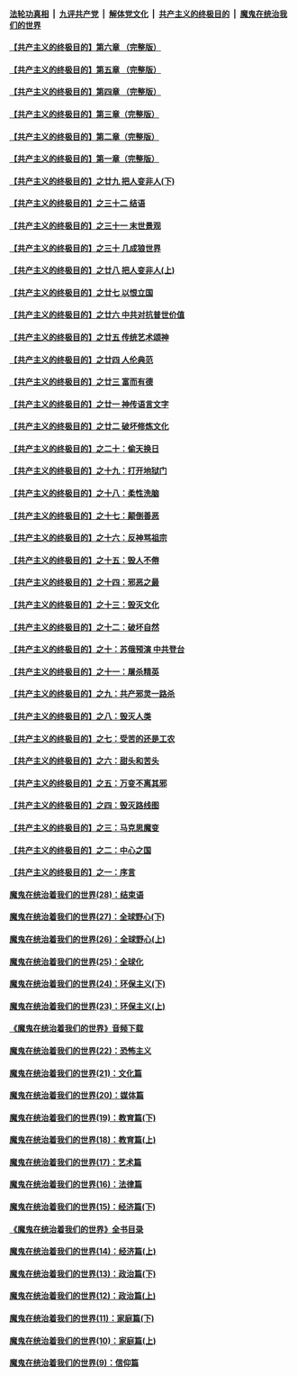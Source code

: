 

####  [法轮功真相](../../../../basic/blob/master/README.md?t=05130631) &nbsp;|&nbsp; [九评共产党](../../../../9ping.md/blob/master/README.md?t=05130631) &nbsp;|&nbsp; [解体党文化](../../../../jtdwh.md/blob/master/README.md?t=05130631)  &nbsp;|&nbsp; [共产主义的终极目的](../../../../gczydzjmd.md/blob/master/README.md?t=05130631) &nbsp;|&nbsp; [魔鬼在统治我们的世界](../../../../mgztzwmdsj.md/blob/master/README.md?t=05130631) 

#### [【共产主义的终极目的】第六章 （完整版）](../pages/nsc422/n11428913.md?t=05130631) 

#### [【共产主义的终极目的】第五章 （完整版）](../pages/nsc422/n11428912.md?t=05130631) 

#### [【共产主义的终极目的】第四章 （完整版）](../pages/nsc422/n11428907.md?t=05130631) 

#### [【共产主义的终极目的】第三章（完整版）](../pages/nsc422/n11428848.md?t=05130631) 

#### [【共产主义的终极目的】第二章（完整版）](../pages/nsc422/n11428831.md?t=05130631) 

#### [【共产主义的终极目的】第一章（完整版）](../pages/nsc422/n11417651.md?t=05130631) 

#### [【共产主义的终极目的】之廿九 把人变非人(下)](../pages/nsc422/n11344140.md?t=05130631) 

#### [【共产主义的终极目的】之三十二 结语](../pages/nsc422/n11360535.md?t=05130631) 

#### [【共产主义的终极目的】之三十一 末世景观](../pages/nsc422/n11351129.md?t=05130631) 

#### [【共产主义的终极目的】之三十 几成狼世界](../pages/nsc422/n11348280.md?t=05130631) 

#### [【共产主义的终极目的】之廿八 把人变非人(上)](../pages/nsc422/n11340492.md?t=05130631) 

#### [【共产主义的终极目的】之廿七 以恨立国](../pages/nsc422/n11336944.md?t=05130631) 

#### [【共产主义的终极目的】之廿六 中共对抗普世价值](../pages/nsc422/n11324785.md?t=05130631) 

#### [【共产主义的终极目的】之廿五 传统艺术颂神](../pages/nsc422/n11296396.md?t=05130631) 

#### [【共产主义的终极目的】之廿四 人伦典范](../pages/nsc422/n11296397.md?t=05130631) 

#### [【共产主义的终极目的】之廿三 富而有德](../pages/nsc422/n11283598.md?t=05130631) 

#### [【共产主义的终极目的】之廿一 神传语言文字](../pages/nsc422/n11263265.md?t=05130631) 

#### [【共产主义的终极目的】之廿二 破坏修炼文化](../pages/nsc422/n11245728.md?t=05130631) 

#### [【共产主义的终极目的】之二十：偷天换日](../pages/nsc422/n11238846.md?t=05130631) 

#### [【共产主义的终极目的】之十九：打开地狱门](../pages/nsc422/n11206376.md?t=05130631) 

#### [【共产主义的终极目的】之十八：柔性洗脑](../pages/nsc422/n11199994.md?t=05130631) 

#### [【共产主义的终极目的】之十七：颠倒善恶](../pages/nsc422/n11179782.md?t=05130631) 

#### [【共产主义的终极目的】之十六：反神骂祖宗](../pages/nsc422/n11166798.md?t=05130631) 

#### [【共产主义的终极目的】之十五：毁人不倦](../pages/nsc422/n11166792.md?t=05130631) 

#### [【共产主义的终极目的】之十四：邪恶之最](../pages/nsc422/n11150249.md?t=05130631) 

#### [【共产主义的终极目的】之十三：毁灭文化](../pages/nsc422/n11135227.md?t=05130631) 

#### [【共产主义的终极目的】之十二：破坏自然](../pages/nsc422/n11135214.md?t=05130631) 

#### [【共产主义的终极目的】之十：苏俄预演 中共登台](../pages/nsc422/n11118424.md?t=05130631) 

#### [【共产主义的终极目的】之十一：屠杀精英](../pages/nsc422/n11118442.md?t=05130631) 

#### [【共产主义的终极目的】之九：共产邪灵一路杀](../pages/nsc422/n11114139.md?t=05130631) 

#### [【共产主义的终极目的】之八：毁灭人类](../pages/nsc422/n11108503.md?t=05130631) 

#### [【共产主义的终极目的】之七：受苦的还是工农](../pages/nsc422/n11101809.md?t=05130631) 

#### [【共产主义的终极目的】之六：甜头和苦头](../pages/nsc422/n11096971.md?t=05130631) 

#### [【共产主义的终极目的】之五：万变不离其邪](../pages/nsc422/n11091285.md?t=05130631) 

#### [【共产主义的终极目的】之四：毁灭路线图](../pages/nsc422/n11086284.md?t=05130631) 

#### [【共产主义的终极目的】之三：马克思魔变](../pages/nsc422/n11061941.md?t=05130631) 

#### [【共产主义的终极目的】之二：中心之国](../pages/nsc422/n11047728.md?t=05130631) 

#### [【共产主义的终极目的】之一：序言](../pages/nsc422/n11086077.md?t=05130631) 

#### [魔鬼在统治着我们的世界(28)：结束语](../pages/nsc422/n10936246.md?t=05130631) 

#### [魔鬼在统治着我们的世界(27)：全球野心(下)](../pages/nsc422/n10928319.md?t=05130631) 

#### [魔鬼在统治着我们的世界(26)：全球野心(上)](../pages/nsc422/n10900318.md?t=05130631) 

#### [魔鬼在统治着我们的世界(25)：全球化](../pages/nsc422/n10788205.md?t=05130631) 

#### [魔鬼在统治着我们的世界(24)：环保主义(下)](../pages/nsc422/n10695307.md?t=05130631) 

#### [魔鬼在统治着我们的世界(23)：环保主义(上)](../pages/nsc422/n10688613.md?t=05130631) 

#### [《魔鬼在统治着我们的世界》音频下载](../pages/nsc422/n10635553.md?t=05130631) 

#### [魔鬼在统治着我们的世界(22)：恐怖主义](../pages/nsc422/n10614727.md?t=05130631) 

#### [魔鬼在统治着我们的世界(21)：文化篇](../pages/nsc422/n10597706.md?t=05130631) 

#### [魔鬼在统治着我们的世界(20)：媒体篇](../pages/nsc422/n10586579.md?t=05130631) 

#### [魔鬼在统治着我们的世界(19)：教育篇(下)](../pages/nsc422/n10564808.md?t=05130631) 

#### [魔鬼在统治着我们的世界(18)：教育篇(上)](../pages/nsc422/n10526970.md?t=05130631) 

#### [魔鬼在统治着我们的世界(17)：艺术篇](../pages/nsc422/n10499093.md?t=05130631) 

#### [魔鬼在统治着我们的世界(16)：法律篇](../pages/nsc422/n10485969.md?t=05130631) 

#### [魔鬼在统治着我们的世界(15)：经济篇(下)](../pages/nsc422/n10469975.md?t=05130631) 

#### [《魔鬼在统治着我们的世界》全书目录](../pages/nsc422/n10464261.md?t=05130631) 

#### [魔鬼在统治着我们的世界(14)：经济篇(上)](../pages/nsc422/n10457370.md?t=05130631) 

#### [魔鬼在统治着我们的世界(13)：政治篇(下)](../pages/nsc422/n10448270.md?t=05130631) 

#### [魔鬼在统治着我们的世界(12)：政治篇(上)](../pages/nsc422/n10444576.md?t=05130631) 

#### [魔鬼在统治着我们的世界(11)：家庭篇(下)](../pages/nsc422/n10440961.md?t=05130631) 

#### [魔鬼在统治着我们的世界(10)：家庭篇(上)](../pages/nsc422/n10435448.md?t=05130631) 

#### [魔鬼在统治着我们的世界(9)：信仰篇](../pages/nsc422/n10432159.md?t=05130631) 

